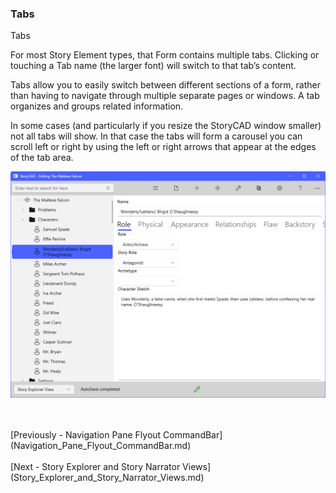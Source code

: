 ### Tabs ###
Tabs		 <br/>

For most Story Element types, that Form contains multiple tabs. Clicking or touching a Tab name (the larger font) will switch to that tab’s content.  <br/>

Tabs allow you to easily switch between different sections of a form, rather than having to navigate through multiple separate pages or windows. A tab organizes and groups related information. <br/>

In some cases (and particularly if you resize the StoryCAD window smaller) not all tabs will show. In that case  the tabs will form a carousel you can scroll left or right by using the left or right arrows that appear at the edges of the tab area. <br/>

![](Tabs.png)

 <br/>
 <br/>
[Previously - Navigation Pane Flyout CommandBar](Navigation_Pane_Flyout_CommandBar.md) <br/>
 <br/>
[Next - Story Explorer and Story Narrator Views](Story_Explorer_and_Story_Narrator_Views.md) <br/>
 <br/>
